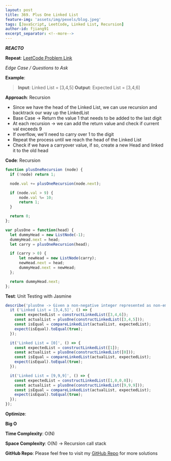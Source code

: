 ```yaml
---
layout: post
title: 369. Plus One Linked List
feature-img: 'assets/img/pexels/blog.jpeg'
tags: [JavaScript, LeetCode, Linked List, Recursion]
author-id: fjiang91
excerpt_separator: <!--more-->
---
```


**_REACTO_**

**Repeat**: [LeetCode Problem Link](https://leetcode.com/problems/plus-one-linked-list/)

_Edge Case / Questions to Ask_
  <!--more-->

**Example**:

> **Input**: Linked List = [3,4,5]
> **Output**: Expected List = [3,4,6]

**Approach**:
Recursion
- Since we have the head of the Linked List, we can use recursion and backtrack our way up the LinkedList
- Base Case -> Return the value 1 that needs to be added to the last digit
- At each recursion -> we can add the return value and check if current val exceeds 9
- If overflow, we'll need to carry over 1 to the digit
- Repeat the process until we reach the head of the Linked List
- Check if we have a carryover value, if so, create a new Head and linked it to the old head

**Code**: Recursion
```javascript
function plusOneRecursion (node) {
  if (!node) return 1;

  node.val += plusOneRecursion(node.next);

  if (node.val > 9) {
      node.val %= 10;
      return 1;
  }

  return 0;
};

var plusOne = function(head) {
  let dummyHead = new ListNode(-1);
  dummyHead.next = head;
  let carry = plusOneRecursion(head);

  if (carry > 0) {
      let newHead = new ListNode(carry);
      newHead.next = head;
      dummyHead.next = newHead;
  };

  return dummyHead.next;
};
```

**Test**: Unit Testing with Jasmine

```javascript
describe('plusOne -> Given a non-negative integer represented as non-empty a singly linked list of digits, plus one to the integer.', () => {
  it ('Linked List = [3,4,5]', () => {
    const expectedList = constructLinkedList([3,4,6]);
    const actualList = plusOne(constructLinkedList([3,4,5]));
    const isEqual = compareLinkedList(actualList, expectedList);
    expect(isEqual).toEqual(true);
  });

  it('Linked List = [0]', () => {
    const expectedList = constructLinkedList([1]);
    const actualList = plusOne(constructLinkedList([0]));
    const isEqual = compareLinkedList(actualList, expectedList);
    expect(isEqual).toEqual(true);
  });

  it('Linked List = [9,9,9]', () => {
    const expectedList = constructLinkedList([1,0,0,0]);
    const actualList = plusOne(constructLinkedList([9,9,9]));
    const isEqual = compareLinkedList(actualList, expectedList);
    expect(isEqual).toEqual(true);
  });
});
```

**Optimize**:

**Big O**

**Time Complexity**: O(N)

**Space Complexity**: O(N) -> Recursion call stack

**GitHub Repo**: Please feel free to visit my [GitHub Repo](https://github.com/fjiang91/LeetCode-Solutions) for more solutions
